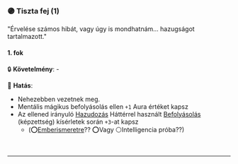 ### 🟣 Tiszta fej (1)

"Érvelése számos hibát, vagy úgy is mondhatnám... hazugságot tartalmazott."

#### 1. fok

🔒 **Követelmény**: -

🌟 **Hatás**:
- Nehezebben vezetnek meg.
- Mentális mágikus befolyásolás ellen `+1` Aura értéket kapsz
- Az ellened irányuló [Hazudozás](../hatterek.szabad/hazudozas.md) Háttérrel használt [Befolyásolás](../kepzettsegek.primer.altalanos/befolyasolas.md) (képzettség) kísérletek során `+3`-at kapsz
  - (⭕[Emberismeretre](../kepzettsegek.primer.altalanos/emberismeret.md)?? ⭕Vagy ⚪Intelligencia próba??)

<br />

---
